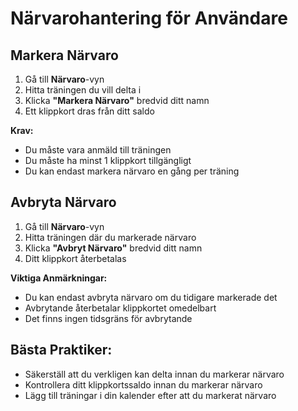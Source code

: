 # Närvarohantering för Användare

## Markera Närvaro
1. Gå till **Närvaro**-vyn
2. Hitta träningen du vill delta i
3. Klicka **"Markera Närvaro"** bredvid ditt namn
4. Ett klippkort dras från ditt saldo

**Krav:**
- Du måste vara anmäld till träningen
- Du måste ha minst 1 klippkort tillgängligt
- Du kan endast markera närvaro en gång per träning

## Avbryta Närvaro
1. Gå till **Närvaro**-vyn
2. Hitta träningen där du markerade närvaro
3. Klicka **"Avbryt Närvaro"** bredvid ditt namn
4. Ditt klippkort återbetalas

**Viktiga Anmärkningar:**
- Du kan endast avbryta närvaro om du tidigare markerade det
- Avbrytande återbetalar klippkortet omedelbart
- Det finns ingen tidsgräns för avbrytande

## Bästa Praktiker:
- Säkerställ att du verkligen kan delta innan du markerar närvaro
- Kontrollera ditt klippkortssaldo innan du markerar närvaro
- Lägg till träningar i din kalender efter att du markerat närvaro
